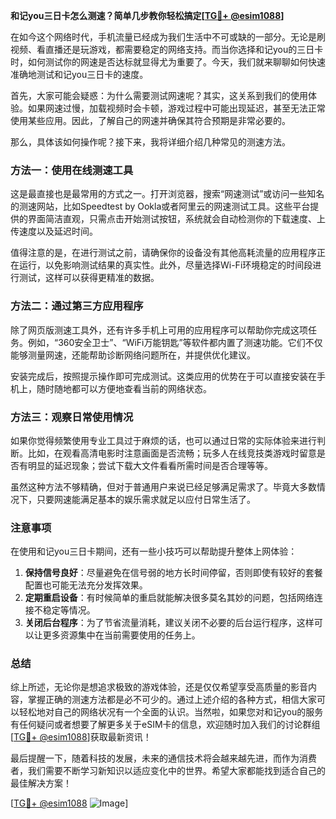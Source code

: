 **和记you三日卡怎么测速？简单几步教你轻松搞定[[TG💪+ @esim1088](https://t.me/s/esim1088)]**

在如今这个网络时代，手机流量已经成为我们生活中不可或缺的一部分。无论是刷视频、看直播还是玩游戏，都需要稳定的网络支持。而当你选择和记you的三日卡时，如何测试你的网速是否达标就显得尤为重要了。今天，我们就来聊聊如何快速准确地测试和记you三日卡的速度。

首先，大家可能会疑惑：为什么需要测试网速呢？其实，这关系到我们的使用体验。如果网速过慢，加载视频时会卡顿，游戏过程中可能出现延迟，甚至无法正常使用某些应用。因此，了解自己的网速并确保其符合预期是非常必要的。

那么，具体该如何操作呢？接下来，我将详细介绍几种常见的测速方法。

### 方法一：使用在线测速工具

这是最直接也是最常用的方式之一。打开浏览器，搜索“网速测试”或访问一些知名的测速网站，比如Speedtest by Ookla或者阿里云的网速测试工具。这些平台提供的界面简洁直观，只需点击开始测试按钮，系统就会自动检测你的下载速度、上传速度以及延迟时间。

值得注意的是，在进行测试之前，请确保你的设备没有其他高耗流量的应用程序正在运行，以免影响测试结果的真实性。此外，尽量选择Wi-Fi环境稳定的时间段进行测试，这样可以获得更精准的数据。

### 方法二：通过第三方应用程序

除了网页版测速工具外，还有许多手机上可用的应用程序可以帮助你完成这项任务。例如，“360安全卫士”、“WiFi万能钥匙”等软件都内置了测速功能。它们不仅能够测量网速，还能帮助诊断网络问题所在，并提供优化建议。

安装完成后，按照提示操作即可完成测试。这类应用的优势在于可以直接安装在手机上，随时随地都可以方便地查看当前的网络状态。

### 方法三：观察日常使用情况

如果你觉得频繁使用专业工具过于麻烦的话，也可以通过日常的实际体验来进行判断。比如，在观看高清电影时注意画面是否流畅；玩多人在线竞技类游戏时留意是否有明显的延迟现象；尝试下载大文件看看所需时间是否合理等等。

虽然这种方法不够精确，但对于普通用户来说已经足够满足需求了。毕竟大多数情况下，只要网速能满足基本的娱乐需求就足以应付日常生活了。

### 注意事项

在使用和记you三日卡期间，还有一些小技巧可以帮助提升整体上网体验：

1. **保持信号良好**：尽量避免在信号弱的地方长时间停留，否则即使有较好的套餐配置也可能无法充分发挥效果。
2. **定期重启设备**：有时候简单的重启就能解决很多莫名其妙的问题，包括网络连接不稳定等情况。
3. **关闭后台程序**：为了节省流量消耗，建议关闭不必要的后台运行程序，这样可以让更多资源集中在当前需要使用的任务上。

### 总结

综上所述，无论你是想追求极致的游戏体验，还是仅仅希望享受高质量的影音内容，掌握正确的测速方法都是必不可少的。通过上述介绍的各种方式，相信大家可以轻松地对自己的网络状况有一个全面的认识。当然啦，如果您对和记you的服务有任何疑问或者想要了解更多关于eSIM卡的信息，欢迎随时加入我们的讨论群组[[TG💪+ @esim1088](https://t.me/s/esim1088)]获取最新资讯！

最后提醒一下，随着科技的发展，未来的通信技术将会越来越先进，而作为消费者，我们需要不断学习新知识以适应变化中的世界。希望大家都能找到适合自己的最佳解决方案！

[[TG💪+ @esim1088](https://t.me/s/esim1088) ![Image](https://i.postimg.cc/4NQfJmqS/Snipaste-2025-05-13-00-14-12.png)]